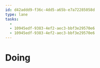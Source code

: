 ```yaml
---
id: d42addd9-f36c-4dd5-a65b-e7a72285058d
type: lane
tasks:
  - 
  - 10945edf-9383-4ef2-aec3-bbf3e29570e6
  - 10945edf-9383-4ef2-aec3-bbf3e29570e6
---
```


# Doing
